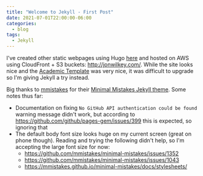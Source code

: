 ```yaml
---
title: "Welcome to Jekyll - First Post"
date: 2021-07-01T22:00:00-06:00
categories:
  - blog
tags:
  - Jekyll
---
```


I've created other static webpages using Hugo [here](https://github.com/jonwilkey/MySite) and hosted on AWS using CloudFront + S3 buckets: http://jonwilkey.com/. While the site looks nice and the [Academic Template](https://github.com/wowchemy/starter-hugo-academic) was very nice, it was difficult to upgrade so I'm giving Jekyll a try instead.

Big thanks to [mmistakes](https://github.com/mmistakes) for their [Minimal Mistakes Jekyll theme](https://github.com/mmistakes/minimal-mistakes). Some notes thus far:

* Documentation on fixing `No GitHub API authentication could be found` warning message didn't work, but according to https://github.com/github/pages-gem/issues/399 this is expected, so ignoring that
* The default body font size looks huge on my current screen (great on phone though). Reading and trying the following didn't help, so I'm accepting the large font size for now:
  * https://github.com/mmistakes/minimal-mistakes/issues/1352
  * https://github.com/mmistakes/minimal-mistakes/issues/1043
  * https://mmistakes.github.io/minimal-mistakes/docs/stylesheets/
